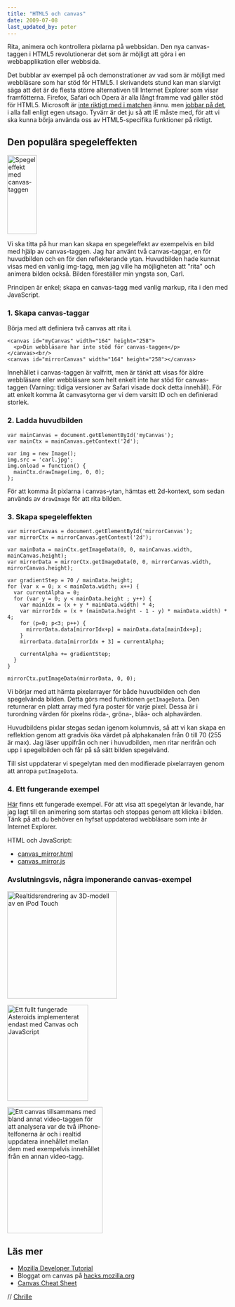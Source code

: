 ```yaml
---
title: "HTML5 och canvas"
date: 2009-07-08
last_updated_by: peter
---
```

Rita, animera och kontrollera pixlarna på webbsidan. Den nya canvas-taggen i HTML5 revolutionerar det som är möjligt att göra i en webbapplikation eller webbsida.

Det bubblar av exempel på och demonstrationer av vad som är möjligt med webbläsare som har stöd för HTML5. I skrivandets stund kan man slarvigt säga att det är de flesta större alternativen till Internet Explorer som visar framfötterna. Firefox, Safari och Opera är alla långt framme vad gäller stöd för HTML5. Microsoft är <a title="Implementations in Web browsers" href="http://wiki.whatwg.org/wiki/Implementations_in_Web_browsers">inte riktigt med i matchen</a> ännu. men <a title="What's New in Internet Explorer 8" href="http://msdn.microsoft.com/en-us/library/cc288472%28VS.85%29.aspx#compat">jobbar på det</a>, i alla fall enligt egen utsago. Tyvärr är det ju så att IE måste med, för att vi ska kunna börja använda oss av HTML5-specifika funktioner på riktigt.
<h2>Den populära spegeleffekten</h2>
<a href="http://www.athega.se/files/canvas_mirror.html"><img class="size-medium wp-image-292  alignright" title="Spegeleffekt med canvas-taggen" src="https://athega.se/system/uploads/2009/07/Spegeleffekt-med-canvas-111x300.jpg" alt="Spegeleffekt med canvas-taggen" width="67" height="180" /></a>

Vi ska titta på hur man kan skapa en spegeleffekt av exempelvis en bild med hjälp av canvas-taggen. Jag har använt två canvas-taggar, en för huvudbilden och en för den reflekterande ytan. Huvudbilden hade kunnat visas med en vanlig img-tagg, men jag ville ha möjligheten att "rita" och animera bilden också. Bilden föreställer min yngsta son, Carl.

Principen är enkel; skapa en canvas-tagg med vanlig markup, rita i den med JavaScript.

<h3>1. Skapa canvas-taggar</h3>
Börja med att definiera två canvas att rita i.

    <canvas id="myCanvas" width="164" height="258">
      <p>Din webbläsare har inte stöd för canvas-taggen</p>
    </canvas><br/>
    <canvas id="mirrorCanvas" width="164" height="258"></canvas>

Innehållet i canvas-taggen är valfritt, men är tänkt att visas för äldre webbläsare eller webbläsare som helt enkelt inte har stöd för canvas-taggen (Varning: tidiga versioner av Safari visade dock detta innehåll). För att enkelt komma åt canvasytorna ger vi dem varsitt ID och en definierad storlek.

<h3>2. Ladda huvudbilden</h3>

    var mainCanvas = document.getElementById('myCanvas');
    var mainCtx = mainCanvas.getContext('2d');
    
    var img = new Image();
    img.src = 'carl.jpg';
    img.onload = function() {
      mainCtx.drawImage(img, 0, 0);
    };

För att komma åt pixlarna i canvas-ytan, hämtas ett 2d-kontext, som sedan används av <code>drawImage</code> för att rita bilden.

<h3>3. Skapa spegeleffekten</h3>

    var mirrorCanvas = document.getElementById('mirrorCanvas');
    var mirrorCtx = mirrorCanvas.getContext('2d');
    
    var mainData = mainCtx.getImageData(0, 0, mainCanvas.width, mainCanvas.height);
    var mirrorData = mirrorCtx.getImageData(0, 0, mirrorCanvas.width, mirrorCanvas.height);
    
    var gradientStep = 70 / mainData.height;
    for (var x = 0; x < mainData.width; x++) {
      var currentAlpha = 0;
      for (var y = 0; y < mainData.height ; y++) {
        var mainIdx = (x + y * mainData.width) * 4;
        var mirrorIdx = (x + (mainData.height - 1 - y) * mainData.width) * 4;
        for (p=0; p<3; p++) {
          mirrorData.data[mirrorIdx+p] = mainData.data[mainIdx+p];
        }
        mirrorData.data[mirrorIdx + 3] = currentAlpha;
    
        currentAlpha += gradientStep;
      }
    }
    
    mirrorCtx.putImageData(mirrorData, 0, 0);

Vi börjar med att hämta pixelarrayer för både huvudbilden och den spegelvända bilden. Detta görs med funktionen <code>getImageData</code>. Den returnerar en platt array med fyra poster för varje pixel. Dessa är i turordning värden för pixelns röda-, gröna-, blåa- och alphavärden.

Huvudbildens pixlar stegas sedan igenom kolumnvis, så att vi kan skapa en reflektion genom att gradvis öka värdet på alphakanalen från 0 till 70 (255 är max). Jag läser uppifrån och ner i huvudbilden, men ritar nerifrån och upp i spegelbilden och får på så sätt bilden spegelvänd.

Till sist uppdaterar vi spegelytan med den modifierade pixelarrayen genom att anropa <code>putImageData</code>.

<h3>4. Ett fungerande exempel</h3>
<a href="http://www.athega.se/files/canvas_mirror.html">Här</a> finns ett fungerade exempel. För att visa att spegelytan är levande, har jag lagt till en animering som startas och stoppas genom att klicka i bilden. Tänk på att du behöver en hyfsat uppdaterad webbläsare som inte är Internet Explorer.

HTML och JavaScript:
<ul>
<li><a href="http://www.athega.se/files/canvas_mirror.html">canvas_mirror.html</a></li>
<li><a href="http://www.athega.se/files/canvas_mirror.js">canvas_mirror.js</a></li>
</ul>

<h3>Avslutningsvis, några imponerande canvas-exempel</h3>
<a href="http://gyu.que.jp/jscloth/touch.html"><img src="https://athega.se/system/uploads/2009/07/js-touch.jpg" alt="Realtidsrendrering av 3D-modell av en iPod Touch" title="js touch" width="250" height="245" class="size-full wp-image-311" /></a>

<a href="http://www.kevs3d.co.uk/dev/asteroids/"><img src="https://athega.se/system/uploads/2009/07/Asteroids-HTML-5-Canvas-and-JavaScript-demo.jpg" alt="Ett fullt fungerade Asteroids implementerat endast med Canvas och JavaScript" title="Asteroids - HTML 5 Canvas and JavaScript demo" width="184" height="219" class="size-full wp-image-312" /></a>

<a href="http://blog.mozbox.org/post/2009/04/12/Firefox-35%3A-a-new-experiment-with-Canvas-Video"><img src="https://athega.se/system/uploads/2009/07/Dynamic-Content-Injection.jpg" alt="Ett canvas tillsammans med bland annat video-taggen för att analysera var de två iPhone-telfonerna är och i realtid uppdatera innehållet mellan dem med exempelvis innehållet från en annan video-tagg." title="Dynamic Content Injection" width="217" height="288" class="size-full wp-image-314" /></a>

<h2>Läs mer</h2>
<ul>
  <li><a href="http://developer.mozilla.org/en/Canvas_tutorial">Mozilla Developer Tutorial</a></li>
  <li>Bloggat om canvas på <a href="http://hacks.mozilla.org/category/canvas/">hacks.mozilla.org</a></li>
  <li><a href="http://www.nihilogic.dk/labs/canvas_sheet/HTML5_Canvas_Cheat_Sheet.png">Canvas Cheat Sheet</a></li>
</ul>

// [Chrille](/chrille)
